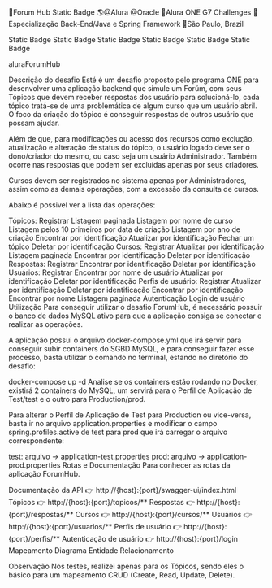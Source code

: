 📖Forum Hub Static Badge
🌎@Alura @Oracle
🤙Alura ONE G7 Challenges
🚩Especialização Back-End/Java e Spring Framework
📍São Paulo, Brazil

Static Badge Static Badge Static Badge Static Badge Static Badge Static Badge

aluraForumHub

Descrição do desafio
Esté é um desafio proposto pelo programa ONE para desenvolver uma aplicação backend que simule um Forúm, com seus Tópicos que devem receber respostas dos usuário para solucioná-lo, cada tópico tratá-se de uma problemática de algum curso que um usuário abril. O foco da criação do tópico é conseguir respostas de outros usuário que possam ajudar.

Além de que, para modificações ou acesso dos recursos como exclução, atualização e alteração de status do tópico, o usuário logado deve ser o dono/criador do mesmo, ou caso seja um usuário Administrador. Também ocorre nas respostas que podem ser excluídas apenas por seus criadores.

Cursos devem ser registrados no sistema apenas por Administradores, assim como as demais operações, com a excessão da consulta de cursos.

Abaixo é possivel ver a lista das operações:

Tópicos:
Registrar
Listagem paginada
Listagem por nome de curso
Listagem pelos 10 primeiros por data de criação
Listagem por ano de criação
Encontrar por identificação
Atualizar por identificação
Fechar um tópico
Deletar por identificação
Cursos:
Registrar
Atualizar por identificação
Listagem paginada
Encontrar por identificação
Deletar por identificação
Respostas:
Registrar
Encontrar por identificação
Deletar por identificação
Usuários:
Registrar
Encontrar por nome de usuário
Atualizar por identificação
Deletar por identificação
Perfis de usuário:
Registrar
Atualizar por identificação
Deletar por identificação
Encontrar por identificação
Encontrar por nome
Listagem paginada
Autenticação
Login de usuário
Utilização
Para conseguir utilizar o desafio ForumHub, é necessário possuir o banco de dados MySQL ativo para que a aplicação consiga se conectar e realizar as operações.

A aplicação possui o arquivo docker-compose.yml que irá servir para conseguir subir containers do SGBD MySQL, e para conseguir fazer esse processo, basta utilizar o comando no terminal, estando no diretório do desafio:

docker-compose up -d
Analise se os containers estão rodando no Docker, existirá 2 containers do MySQL, um servirá para o Perfil de Aplicação de Test/test e o outro para Production/prod.

Para alterar o Perfil de Aplicação de Test para Production ou vice-versa, basta ir no arquivo application.properties e modificar o campo spring.profiles.active de test para prod que irá carregar o arquivo correspondente:

test: arquivo -> application-test.properties
prod: arquivo -> application-prod.properties
Rotas e Documentação
Para conhecer as rotas da aplicação ForumHub.

Documentação da API 👉 http://{host}:{port}/swagger-ui/index.html
Tópicos 👉 http://{host}:{port}/topicos/**
Respostas 👉 http://{host}:{port}/respostas/**
Cursos 👉 http://{host}:{port}/cursos/**
Usuários 👉 http://{host}:{port}/usuarios/**
Perfis de usuário 👉 http://{host}:{port}/perfis/**
Autenticação de usuário 👉 http://{host}:{port}/login
Mapeamento Diagrama Entidade Relacionamento

Observação
Nos testes, realizei apenas para os Tópicos, sendo eles o básico para um mapeamento CRUD (Create, Read, Update, Delete).
